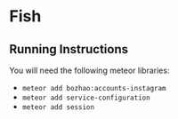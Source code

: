 # Fish

## Running Instructions
You will need the following meteor libraries:
- `meteor add bozhao:accounts-instagram`
- `meteor add service-configuration`
- `meteor add session`